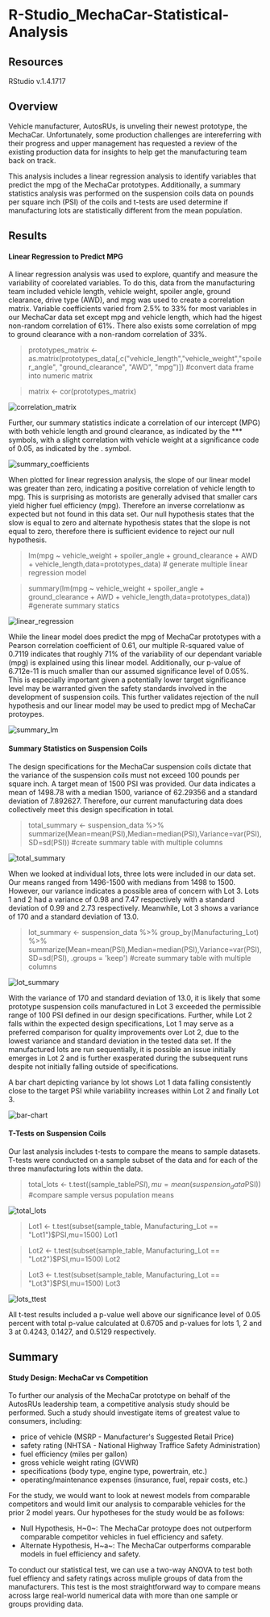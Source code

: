 # R-Studio_MechaCar-Statistical-Analysis


## Resources
RStudio v.1.4.1717

## Overview
Vehicle manufacturer, AutosRUs, is unveling their newest prototype, the MechaCar. Unfortunately, some production challenges are intereferring with their progress and upper management has requested a review of the existing production data for insights to help get the manufacturing team back on track. 

This analysis includes a linear regression analysis to identify variables that predict the mpg of the MechaCar prototypes. Additionally, a summary statistics analysis was performed on the suspension coils data on pounds per square inch (PSI) of the coils and t-tests are used determine if manufacturing lots are statistically different from the mean population.


## Results
#### Linear Regression to Predict MPG
A linear regression analysis was used to explore, quantify and measure the variability of coorelated variables. To do this, data from the manufacturing team included vehicle length, vehicle weight, spoiler angle, ground clearance, drive type (AWD), and mpg was used to create a correlation matrix. Variable coefficients varied from 2.5% to 33% for most variables in our MechaCar data set except mpg and vehicle length, which had the higest non-random correlation of 61%. There also exists some correlation of mpg to ground clearance with a non-random correlation of 33%.

> prototypes_matrix <- as.matrix(prototypes_data[,c("vehicle_length","vehicle_weight","spoiler_angle", "ground_clearance", "AWD", "mpg")]) #convert data frame into numeric matrix

> matrix <- cor(prototypes_matrix)

![correlation_matrix](https://github.com/ozloty06/R-Studio_MechaCar-Statistical-Analysis/blob/main/correlation_matrix.png)

Further, our summary statistics indicate a correlation of our intercept (MPG) with both vehicle length and ground clearance, as indicated by the *** symbols, with a slight correlation with vehicle weight at a significance code of 0.05, as indicated by the . symbol.

![summary_coefficients](https://github.com/ozloty06/R-Studio_MechaCar-Statistical-Analysis/blob/main/significant_coefficients.png)

When plotted for linear regression analysis, the slope of our linear model was greater than zero, indicating a positive correlation of vehicle length to mpg. This is surprising as motorists are generally advised that smaller cars yield higher fuel efficiency (mpg). Therefore an inverse correlationw as expected but not found in this data set. Our null hypothesis states that the slow is equal to zero and alternate hypothesis states that the slope is not equal to zero, therefore there is sufficient evidence to reject our null hypothesis. 

> lm(mpg ~ vehicle_weight + spoiler_angle + ground_clearance + AWD + vehicle_length,data=prototypes_data) # generate multiple linear regression model

> summary(lm(mpg ~ vehicle_weight + spoiler_angle + ground_clearance + AWD + vehicle_length,data=prototypes_data)) #generate summary statics

![linear_regression](https://github.com/ozloty06/R-Studio_MechaCar-Statistical-Analysis/blob/main/linear_regression.png)

While the linear model does predict the mpg of MechaCar prototypes with a Pearson correlation coefficient of 0.61, our multiple R-squared value of 0.7119 indicates that roughly 71% of the variability of our dependant variable (mpg) is explained using this linear model. Additionally, our p-value of 6.712e-11 is much smaller than our assumed significance level of 0.05%. This is especially important given a potentially lower target significance level may be warranted given the safety standards involved in the development of suspension coils. This further validates rejection of the null hypothesis and our linear model may be used to predict mpg of MechaCar protoypes.

![summary_lm](https://github.com/ozloty06/R-Studio_MechaCar-Statistical-Analysis/blob/main/summary_lm.png)

#### Summary Statistics on Suspension Coils
The design specifications for the MechaCar suspension coils dictate that the variance of the suspension coils must not exceed 100 pounds per square inch. A target mean of 1500 PSI was provided. Our data indicates a mean of 1498.78 with a median 1500, variance of 62.29356 and a standard deviation of 7.892627. Therefore, our current manufacturing data does collectively meet this design specification in total.

> total_summary <- suspension_data %>% summarize(Mean=mean(PSI),Median=median(PSI),Variance=var(PSI),SD=sd(PSI)) #create summary table with multiple columns

![total_summary](https://github.com/ozloty06/R-Studio_MechaCar-Statistical-Analysis/blob/main/total_summary.png)

When we looked at individual lots, three lots were included in our data set. Our means ranged from 1496-1500 with medians from 1498 to 1500. However, our variance indicates a possible area of concern with Lot 3. Lots 1 and 2 had a variance of 0.98 and 7.47 respectively with a standard deviation of 0.99 and 2.73 respectively. Meanwhile, Lot 3 shows a variance of 170 and a standard deviation of 13.0. 

> lot_summary <- suspension_data %>% group_by(Manufacturing_Lot) %>% summarize(Mean=mean(PSI),Median=median(PSI),Variance=var(PSI),SD=sd(PSI), .groups = 'keep') #create summary table with multiple columns

![lot_summary](https://github.com/ozloty06/R-Studio_MechaCar-Statistical-Analysis/blob/main/lot_summary.png)

With the variance of 170 and standard deviation of 13.0, it is likely that some prototype suspension coils manufactured in Lot 3 exceeded the permissible range of 100 PSI defined in our design specifications. Further, while Lot 2 falls within the expected design specifications, Lot 1 may serve as a preferred comparison for quality improvements over Lot 2, due to the lowest variance and standard deviation in the tested data set. If the manufactured lots are run sequentially, it is possible an issue initially emerges in Lot 2 and is further exasperated during the subsequent runs despite not initially falling outside of specifications. 

A bar chart depicting variance by lot shows Lot 1 data falling consistently close to the target PSI while variability increases within Lot 2 and finally Lot 3.


![bar-chart](https://github.com/ozloty06/R-Studio_MechaCar-Statistical-Analysis/blob/main/lot_variance_bar.png)

#### T-Tests on Suspension Coils
Our last analysis includes t-tests to compare the means to sample datasets. T-tests were conducted on a sample subset of the data and for each of the three manufacturing lots within the data. 

> total_lots <- t.test((sample_table$PSI),mu=mean(suspension_data$PSI)) #compare sample versus population means

![total_lots](https://github.com/ozloty06/R-Studio_MechaCar-Statistical-Analysis/blob/main/total_lots.png)

> Lot1 <- t.test(subset(sample_table, Manufacturing_Lot == "Lot1")$PSI,mu=1500)
> Lot1

> Lot2 <- t.test(subset(sample_table, Manufacturing_Lot == "Lot2")$PSI,mu=1500)
> Lot2

> Lot3 <- t.test(subset(sample_table, Manufacturing_Lot == "Lot3")$PSI,mu=1500)
> Lot3

![lots_ttest](https://github.com/ozloty06/R-Studio_MechaCar-Statistical-Analysis/blob/main/lots_ttest.png)

All t-test results included a p-value well above our significance level of 0.05 percent with total p-value calculated at 0.6705 and p-values for lots 1, 2 and 3 at 0.4243, 0.1427, and 0.5129 respectively.


## Summary
#### Study Design: MechaCar vs Competition
To further our analysis of the MechaCar prototype on behalf of the AutosRUs leadership team, a competitive analysis study should be performed. Such a study should investigate items of greatest value to consumers, including:
- price of vehicle (MSRP - Manufacturer's Suggested Retail Price)
- safety rating (NHTSA - National Highway Traffice Safety Administration)
- fuel efficiency (miles per gallon)
- gross vehicle weight rating (GVWR)
- specifications (body type, engine type, powertrain, etc.)
- operating/maintenance expenses (insurance, fuel, repair costs, etc.)

For the study, we would want to look at newest models from comparable competitors and would limit our analysis to comparable vehicles for the prior 2 model years. Our hypotheses for the study would be as follows:
- Null Hypothesis, H~0~: The MechaCar protoype does not outperform comparable competitor vehicles in fuel efficiency and safety.
- Alternate Hypothesis, H~a~: The MechaCar outperforms comparable models in fuel efficiency and safety.

To conduct our statistical test, we can use a two-way ANOVA to test both fuel effiency and safety ratings across muliple groups of data from the manufacturers. This test is the most straightforward way to compare means across large real-world numerical data with more than one sample or groups providing data.
